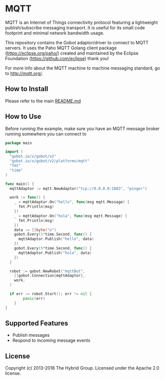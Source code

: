 # MQTT

MQTT is an Internet of Things connectivity protocol featuring a lightweight publish/subscribe messaging transport. It is
useful for its small code footprint and minimal network bandwidth usage.

This repository contains the Gobot adaptor/driver to connect to MQTT servers. It uses the Paho MQTT Golang client package
(<https://eclipse.org/paho/>) created and maintained by the Eclipse Foundation (<https://github.com/eclipse>) thank you!

For more info about the MQTT machine to machine messaging standard, go to <http://mqtt.org/>.

## How to Install

Please refer to the main [README.md](https://github.com/hybridgroup/gobot/blob/release/README.md)

## How to Use

Before running the example, make sure you have an MQTT message broker running somewhere you can connect to

```go
package main

import (
  "gobot.io/x/gobot/v2"
  "gobot.io/x/gobot/v2/platforms/mqtt"
  "fmt"
  "time"
)

func main() {
  mqttAdaptor := mqtt.NewAdaptor("tcp://0.0.0.0:1883", "pinger")

  work := func() {
    _ = mqttAdaptor.On("hello", func(msg mqtt.Message) {
      fmt.Println(msg)
    })
    _ = mqttAdaptor.On("hola", func(msg mqtt.Message) {
      fmt.Println(msg)
    })
    data := []byte("o")
    gobot.Every(1*time.Second, func() {
      mqttAdaptor.Publish("hello", data)
    })
    gobot.Every(5*time.Second, func() {
      mqttAdaptor.Publish("hola", data)
    })
  }

  robot := gobot.NewRobot("mqttBot",
    []gobot.Connection{mqttAdaptor},
    work,
  )

  if err := robot.Start(); err != nil {
		panic(err)
	}
}
```

## Supported Features

* Publish messages
* Respond to incoming message events

## License

Copyright (c) 2013-2018 The Hybrid Group. Licensed under the Apache 2.0 license.
